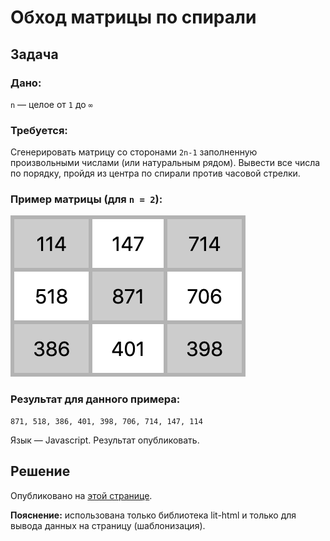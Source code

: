 # Обход матрицы по спирали

## Задача

### Дано:

`n` — целое от `1` до `∞`

### Требуется:

Сгенерировать матрицу со сторонами `2n-1` заполненную произвольными числами (или натуральным рядом).
Вывести все числа по порядку, пройдя из центра по спирали против часовой стрелки.

### Пример матрицы (для `n = 2`):

![Пример матрицы](./matrix_example.png)

### Результат для данного примера:
```
871, 518, 386, 401, 398, 706, 714, 147, 114
```

Язык — Javascript. Результат опубликовать.

## Решение

Опубликовано на [этой странице](https://firefoxic.github.io/spiral-matrix/).

**Пояснение:** использована только библиотека lit-html и только для вывода данных на страницу (шаблонизация).
